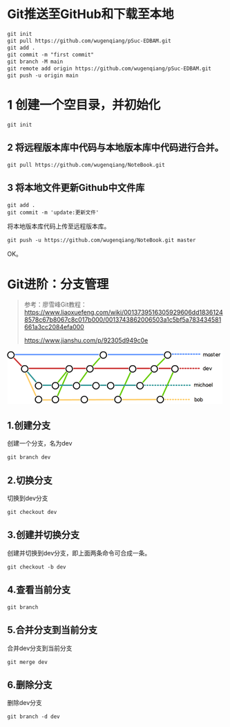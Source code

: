 # Git推送至GitHub和下载至本地



```
git init
git pull https://github.com/wugenqiang/pSuc-EDBAM.git
git add .
git commit -m "first commit"
git branch -M main
git remote add origin https://github.com/wugenqiang/pSuc-EDBAM.git
git push -u origin main
```



# 1 创建一个空目录，并初始化

```shell
git init
```



## 2 将远程版本库中代码与本地版本库中代码进行合并。

```shell
git pull https://github.com/wugenqiang/NoteBook.git
```



## 3 将本地文件更新Github中文件库

```shell
git add .
git commit -m 'update:更新文件'
```

将本地版本库代码上传至远程版本库。

```shell
git push -u https://github.com/wugenqiang/NoteBook.git master
```

OK。



# Git进阶：分支管理

> 参考：廖雪峰Git教程：https://www.liaoxuefeng.com/wiki/0013739516305929606dd18361248578c67b8067c8c017b000/0013743862006503a1c5bf5a783434581661a3cc2084efa000
>
> https://www.jianshu.com/p/92305d949c0e

![](attachments/git_use_method/d92da79c601f3ab206a49bc00fd6a6bc_MD5.png)

## 1.创建分支

创建一个分支，名为dev

```
git branch dev
```

## 2.切换分支

切换到dev分支

```
git checkout dev
```

## 3.创建并切换分支

创建并切换到dev分支，即上面两条命令可合成一条。

```
git checkout -b dev
```

## 4.查看当前分支

```
git branch
```

## 5.合并分支到当前分支

合并dev分支到当前分支

```
git merge dev
```

## 6.删除分支

删除dev分支

```
git branch -d dev
```

